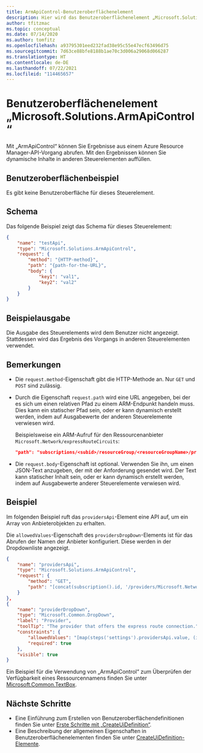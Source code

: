 ```yaml
---
title: ArmApiControl-Benutzeroberflächenelement
description: Hier wird das Benutzeroberflächenelement „Microsoft.Solutions.ArmApiControl“ für das Azure-Portal beschrieben. Wird zum Aufrufen von API-Vorgängen verwendet.
author: tfitzmac
ms.topic: conceptual
ms.date: 07/14/2020
ms.author: tomfitz
ms.openlocfilehash: a93795301eed232fad38e95c55e47ecf63496d75
ms.sourcegitcommit: 7d63ce88bfe8188b1ae70c3d006a29068d066287
ms.translationtype: HT
ms.contentlocale: de-DE
ms.lasthandoff: 07/22/2021
ms.locfileid: "114465657"
---
```

# <a name="microsoftsolutionsarmapicontrol-ui-element"></a>Benutzeroberflächenelement „Microsoft.Solutions.ArmApiControl“

Mit „ArmApiControl“ können Sie Ergebnisse aus einem Azure Resource Manager-API-Vorgang abrufen. Mit den Ergebnissen können Sie dynamische Inhalte in anderen Steuerelementen auffüllen.

## <a name="ui-sample"></a>Benutzeroberflächenbeispiel

Es gibt keine Benutzeroberfläche für dieses Steuerelement.

## <a name="schema"></a>Schema

Das folgende Beispiel zeigt das Schema für dieses Steuerelement:

```json
{
    "name": "testApi",
    "type": "Microsoft.Solutions.ArmApiControl",
    "request": {
        "method": "{HTTP-method}",
        "path": "{path-for-the-URL}",
        "body": {
            "key1": "val1",
            "key2": "val2"
        }
    }
}
```

## <a name="sample-output"></a>Beispielausgabe

Die Ausgabe des Steuerelements wird dem Benutzer nicht angezeigt. Stattdessen wird das Ergebnis des Vorgangs in anderen Steuerelementen verwendet.

## <a name="remarks"></a>Bemerkungen

- Die `request.method`-Eigenschaft gibt die HTTP-Methode an. Nur `GET` und `POST` sind zulässig.
- Durch die Eigenschaft `request.path` wird eine URL angegeben, bei der es sich um einen relativen Pfad zu einem ARM-Endpunkt handeln muss. Dies kann ein statischer Pfad sein, oder er kann dynamisch erstellt werden, indem auf Ausgabewerte der anderen Steuerelemente verwiesen wird.

  Beispielsweise ein ARM-Aufruf für den Ressourcenanbieter `Microsoft.Network/expressRouteCircuits`:

  ```json
  "path": "subscriptions/<subid>/resourceGroup/<resourceGroupName>/providers/Microsoft.Network/expressRouteCircuits/<routecircuitName>/?api-version=2020-05-01"
  ```

- Die `request.body`-Eigenschaft ist optional. Verwenden Sie ihn, um einen JSON-Text anzugeben, der mit der Anforderung gesendet wird. Der Text kann statischer Inhalt sein, oder er kann dynamisch erstellt werden, indem auf Ausgabewerte anderer Steuerelemente verwiesen wird.

## <a name="example"></a>Beispiel

Im folgenden Beispiel ruft das `providersApi`-Element eine API auf, um ein Array von Anbieterobjekten zu erhalten.

Die `allowedValues`-Eigenschaft des `providersDropDown`-Elements ist für das Abrufen der Namen der Anbieter konfiguriert. Diese werden in der Dropdownliste angezeigt.

```json
{
    "name": "providersApi",
    "type": "Microsoft.Solutions.ArmApiControl",
    "request": {
        "method": "GET",
        "path": "[concat(subscription().id, '/providers/Microsoft.Network/expressRouteServiceProviders?api-version=2019-02-01')]"
    }
},
{
    "name": "providerDropDown",
    "type": "Microsoft.Common.DropDown",
    "label": "Provider",
    "toolTip": "The provider that offers the express route connection.",
    "constraints": {
        "allowedValues": "[map(steps('settings').providersApi.value, (item) => parse(concat('{\"label\":\"', item.name, '\",\"value\":\"', item.name, '\"}')))]",
        "required": true
    },
    "visible": true
}
```

Ein Beispiel für die Verwendung von „ArmApiControl“ zum Überprüfen der Verfügbarkeit eines Ressourcennamens finden Sie unter [Microsoft.Common.TextBox](microsoft-common-textbox.md).

## <a name="next-steps"></a>Nächste Schritte

- Eine Einführung zum Erstellen von Benutzeroberflächendefinitionen finden Sie unter [Erste Schritte mit „CreateUiDefinition“](create-uidefinition-overview.md).
- Eine Beschreibung der allgemeinen Eigenschaften in Benutzeroberflächenelementen finden Sie unter [CreateUiDefinition-Elemente](create-uidefinition-elements.md).
